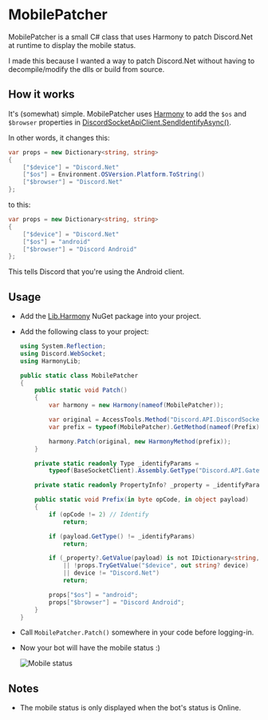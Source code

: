 # MobilePatcher

MobilePatcher is a small C# class that uses Harmony to patch Discord.Net at runtime to display the mobile status.

I made this because I wanted a way to patch Discord.Net without having to decompile/modify the dlls or build from source.

## How it works

It's (somewhat) simple. MobilePatcher uses [Harmony](https://github.com/pardeike/Harmony) to add the `$os` and `$browser` properties in [DiscordSocketApiClient.SendIdentifyAsync()](https://github.com/discord-net/Discord.Net/blob/275b833205e29244106640af61e9df26d7973d39/src/Discord.Net.WebSocket/DiscordSocketApiClient.cs#L270).

In other words, it changes this:

```c#
var props = new Dictionary<string, string>
{
    ["$device"] = "Discord.Net"
    ["$os"] = Environment.OSVersion.Platform.ToString()
    ["$browser"] = "Discord.Net"
};
```

to this:

```c#
var props = new Dictionary<string, string>
{
    ["$device"] = "Discord.Net"
    ["$os"] = "android"
    ["$browser"] = "Discord Android"
};
```

This tells Discord that you're using the Android client.

## Usage

- Add the [Lib.Harmony](https://www.nuget.org/packages/Lib.Harmony) NuGet package into your project.

- Add the following class to your project:
  ```c#
  using System.Reflection;
  using Discord.WebSocket;
  using HarmonyLib;

  public static class MobilePatcher
  {
      public static void Patch()
      {
          var harmony = new Harmony(nameof(MobilePatcher));
  
          var original = AccessTools.Method("Discord.API.DiscordSocketApiClient:SendGatewayAsync");
          var prefix = typeof(MobilePatcher).GetMethod(nameof(Prefix));
  
          harmony.Patch(original, new HarmonyMethod(prefix));
      }
  
      private static readonly Type _identifyParams =
          typeof(BaseSocketClient).Assembly.GetType("Discord.API.Gateway.IdentifyParams", true)!;
  
      private static readonly PropertyInfo? _property = _identifyParams.GetProperty("Properties");
  
      public static void Prefix(in byte opCode, in object payload)
      {
          if (opCode != 2) // Identify
              return;
  
          if (payload.GetType() != _identifyParams)
              return;
  
          if (_property?.GetValue(payload) is not IDictionary<string, string> props
              || !props.TryGetValue("$device", out string? device)
              || device != "Discord.Net")
              return;
  
          props["$os"] = "android";
          props["$browser"] = "Discord Android";
      }
  }
  ```

- Call `MobilePatcher.Patch()` somewhere in your code before logging-in.

- Now your bot will have the mobile status :)

  ![Mobile status](https://cdn.discordapp.com/attachments/838832564583661638/874020734035427358/unknown.png)

## Notes

- The mobile status is only displayed when the bot's status is Online.